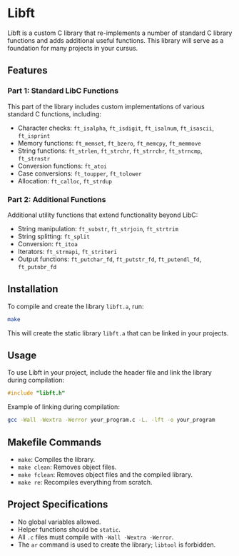# Libft

Libft is a custom C library that re-implements a number of standard C library functions and adds additional useful functions. This library will serve as a foundation for many projects in your cursus.

## Features

### Part 1: Standard LibC Functions
This part of the library includes custom implementations of various standard C functions, including:
- Character checks: `ft_isalpha`, `ft_isdigit`, `ft_isalnum`, `ft_isascii`, `ft_isprint`
- Memory functions: `ft_memset`, `ft_bzero`, `ft_memcpy`, `ft_memmove`
- String functions: `ft_strlen`, `ft_strchr`, `ft_strrchr`, `ft_strncmp`, `ft_strnstr`
- Conversion functions: `ft_atoi`
- Case conversions: `ft_toupper`, `ft_tolower`
- Allocation: `ft_calloc`, `ft_strdup`

### Part 2: Additional Functions
Additional utility functions that extend functionality beyond LibC:
- String manipulation: `ft_substr`, `ft_strjoin`, `ft_strtrim`
- String splitting: `ft_split`
- Conversion: `ft_itoa`
- Iterators: `ft_strmapi`, `ft_striteri`
- Output functions: `ft_putchar_fd`, `ft_putstr_fd`, `ft_putendl_fd`, `ft_putnbr_fd`

## Installation

To compile and create the library `libft.a`, run:

```bash
make
```

This will create the static library `libft.a` that can be linked in your projects.

## Usage

To use Libft in your project, include the header file and link the library during compilation:

```c
#include "libft.h"
```

Example of linking during compilation:

```bash
gcc -Wall -Wextra -Werror your_program.c -L. -lft -o your_program
```

## Makefile Commands

- `make`: Compiles the library.
- `make clean`: Removes object files.
- `make fclean`: Removes object files and the compiled library.
- `make re`: Recompiles everything from scratch.

## Project Specifications

- No global variables allowed.
- Helper functions should be `static`.
- All `.c` files must compile with `-Wall -Wextra -Werror`.
- The `ar` command is used to create the library; `libtool` is forbidden.
